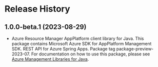# Release History

## 1.0.0-beta.1 (2023-08-29)

- Azure Resource Manager AppPlatform client library for Java. This package contains Microsoft Azure SDK for AppPlatform Management SDK. REST API for Azure Spring Apps. Package tag package-preview-2023-07. For documentation on how to use this package, please see [Azure Management Libraries for Java](https://aka.ms/azsdk/java/mgmt).
